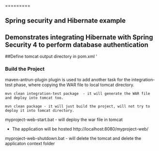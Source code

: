 =========

## Spring security and Hibernate example
## Demonstrates integrating Hibernate with Spring Security 4 to perform database authentication

##Define tomcat output directory in pom.xml
 '
<outputDirectory><tomcat output directory></outputDirectory>

### Build the Project

maven-antrun-plugin plugin is used to add another task for the integration-test phase, where copying the WAR file to local tomcat directory.

```
mvn clean integration-test package  - it will generate the WAR file and deploy into tomcat too.

mvn clean package - it will just build the project, will not try to deploy it into tomcat directory.

```
myproject-web-start.bat - will deploy the war file in tomcat

 - The application will be hosted  http://localhost:8080/myproject-web/

myproject-web-shutdown.bat - will delete the tomcat and delete the applicaton context folder